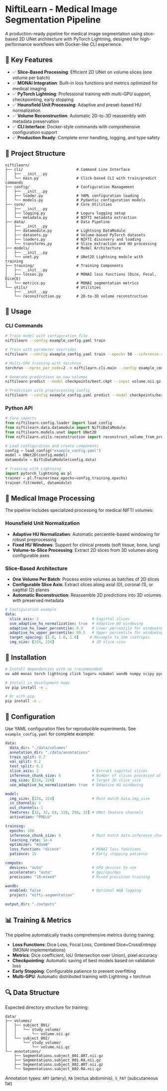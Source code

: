 # NiftiLearn - Medical Image Segmentation Pipeline

A production-ready pipeline for medical image segmentation using slice-based 2D UNet architecture with PyTorch Lightning, designed for high-performance workflows with Docker-like CLI experience.

## 🎯 Key Features

- ✅ **Slice-Based Processing**: Efficient 2D UNet on volume slices (one volume per batch)
- ✅ **MONAI Integration**: Built-in loss functions and metrics optimized for medical imaging
- ✅ **PyTorch Lightning**: Professional training with multi-GPU support, checkpointing, early stopping
- ✅ **Hounsfield Unit Processing**: Adaptive and preset-based HU normalization
- ✅ **Volume Reconstruction**: Automatic 2D-to-3D reassembly with metadata preservation
- ✅ **CLI Interface**: Docker-style commands with comprehensive configuration support
- ✅ **Production Ready**: Complete error handling, logging, and type safety

## 📁 Project Structure

```
niftilearn/
├── cli/                        # Command Line Interface
│   ├── __init__.py
│   └── main.py                 # Click-based CLI with train/predict commands
├── config/                     # Configuration Management
│   ├── __init__.py
│   ├── loader.py               # YAML configuration loading
│   └── models.py               # Pydantic configuration models
├── core/                       # Core Utilities
│   ├── __init__.py
│   ├── logging.py              # Loguru logging setup
│   └── metadata.py             # NIFTI metadata extraction
├── data/                       # Data Pipeline
│   ├── __init__.py
│   ├── datamodule.py           # Lightning DataModule
│   ├── datasets.py             # Volume-based PyTorch datasets
│   ├── loaders.py              # NIFTI discovery and loading
│   └── transforms.py           # Slice extraction and HU processing
├── models/                     # Model Architecture
│   ├── __init__.py
│   └── unet.py                 # UNet2D Lightning module with training
├── training/                   # Training Components
│   ├── __init__.py
│   ├── losses.py               # MONAI loss functions (Dice, Focal, DiceCE)
│   └── metrics.py              # MONAI segmentation metrics
└── utils/                      # Utilities
    ├── __init__.py
    └── reconstruction.py       # 2D-to-3D volume reconstruction
```

## 🚀 Usage

### CLI Commands
```bash
# Train model with configuration file
niftilearn --config example_config.yaml train

# Train with parameter overrides
niftilearn --config example_config.yaml train --epochs 50 --inference-chunk-size 4 --learning-rate 5e-5

# Multi-GPU training with torchrun
torchrun --nproc_per_node=2 -m niftilearn.cli.main --config example_config.yaml train

# Generate predictions on new volumes
niftilearn predict --model checkpoints/best.ckpt --input volume.nii.gz --output segmentation.nii.gz

# Prediction with preprocessing config
niftilearn --config example_config.yaml predict --model checkpoints/best.ckpt --input volume.nii.gz --output segmentation.nii.gz
```

### Python API
```python
# Core imports
from niftilearn.config.loader import load_config
from niftilearn.data.datamodule import NiftiDataModule  
from niftilearn.models.unet import UNet2D
from niftilearn.utils.reconstruction import reconstruct_volume_from_predictions

# Load configuration and create components
config = load_config("example_config.yaml")
model = UNet2D(config.model)
datamodule = NiftiDataModule(config.data)

# Training with Lightning
import pytorch_lightning as pl
trainer = pl.Trainer(max_epochs=config.training.epochs)
trainer.fit(model, datamodule)
```

## 🏥 Medical Image Processing

The pipeline includes specialized processing for medical NIFTI volumes:

### Hounsfield Unit Normalization
- **Adaptive HU Normalization**: Automatic percentile-based windowing for robust preprocessing
- **Fixed HU Windows**: Support for clinical presets (soft tissue, bone, lung)
- **Volume-to-Slice Processing**: Extract 2D slices from 3D volumes along configurable axes

### Slice-Based Architecture
- **One Volume Per Batch**: Process entire volumes as batches of 2D slices
- **Configurable Slice Axis**: Extract slices along axial (0), coronal (1), or sagittal (2) planes
- **Automatic Reconstruction**: Reassemble 2D predictions into 3D volumes with preserved metadata

```yaml
# Configuration example
data:
  slice_axis: 2                        # Sagittal slices
  use_adaptive_hu_normalization: true  # Adaptive HU windowing
  adaptive_hu_lower_percentile: 0.5    # Lower percentile for windowing
  adaptive_hu_upper_percentile: 99.5   # Upper percentile for windowing
  target_spacing: [1.0, 1.0, 1.0]     # Resample to 1mm isotropic
  img_size: [224, 224]                 # 2D slice size
```

## 🔧 Installation

```bash
# Install dependencies with uv (recommended)
uv add monai torch lightning click loguru nibabel wandb numpy scipy pydantic pyyaml rich

# Install in development mode
uv pip install -e .

# Or with pip
pip install -e .
```

## 📝 Configuration

Use YAML configuration files for reproducible experiments. See `example_config.yaml` for complete example:

```yaml
data:
  data_dir: "./data/volumes"
  annotation_dir: "./data/annotations"
  train_split: 0.7
  val_split: 0.2
  test_split: 0.1
  slice_axis: 2                        # Extract sagittal slices
  inference_chunk_size: 8              # Number of slices processed at once during inference
  img_size: [224, 224]                 # Target 2D slice size
  use_adaptive_hu_normalization: true  # Adaptive HU windowing

model:
  img_size: [224, 224]                 # Must match data.img_size
  in_channels: 1
  out_channels: 1  
  features: [32, 32, 64, 128, 256, 32] # UNet feature channels
  activation: "PRELU"

training:
  epochs: 100
  inference_chunk_size: 8              # Must match data.inference_chunk_size
  learning_rate: 1e-4
  optimizer: "AdamW"
  loss_function: "dicece"              # MONAI loss functions
  patience: 15                         # Early stopping patience

compute:
  devices: "auto"                      # GPU devices to use
  accelerator: "auto"                  # gpu/cpu/mps
  precision: "16-mixed"                # Mixed precision training

wandb:
  enabled: false                       # Optional W&B logging
  project: "nifti-segmentation"

output_dir: "./outputs"
```

## 📊 Training & Metrics

The pipeline automatically tracks comprehensive metrics during training:

- **Loss Functions**: Dice Loss, Focal Loss, Combined Dice+CrossEntropy (MONAI implementations)
- **Metrics**: Dice coefficient, IoU (Intersection over Union), pixel accuracy
- **Checkpointing**: Automatic saving of best models based on validation loss
- **Early Stopping**: Configurable patience to prevent overfitting
- **Multi-GPU**: Automatic distributed training with Lightning + torchrun

## 🔍 Data Structure

Expected directory structure for training:

```text
data/
├── volumes/
│   ├── subject_001/
│   │   └── study_volume/
│   │       └── volume.nii.gz
│   └── subject_002/
│       └── study_volume/
│           └── volume.nii.gz
└── annotations/
    ├── Segmentations.subject_001.ART.nii.gz
    ├── Segmentations.subject_001.RA.nii.gz
    ├── Segmentations.subject_002.ART.nii.gz
    └── Segmentations.subject_002.RA.nii.gz
```

Annotation types: `ART` (artery), `RA` (rectus abdominis), `S_FAT` (subcutaneous fat)
